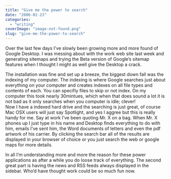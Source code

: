 ```yaml
---
title: "Give me the power to search"
date: "2006-01-23"
categories: 
  - "writing"
coverImage: "image-not-found.png"
slug: "give-me-the-power-to-search"
---
```


Over the last few days I’ve slowly been growing more and more found of Google Desktop. I was messing about with the work web site last week and generating sitemaps and trying the Beta version of Google’s sitemap features when I thought I might as well give the Desktop a crack.

The installation was fine and set up a breeze, the biggest down fall was the indexing of my computer. The indexing is where Google searches just about everything on your computer and creates indexes on all file types and contents of each. You can specifiy files to skip or not index. On my computer this took nearly 30mintues, which when that does sound a lot it is not bad as it only searches when you computer is idle; clever!  
Now I have a indexed hard drive and the searching is just great, of course Mac OSX users will just say Spotlight, and yes I aggree but this is really handy for me. Say at work I’ve been quoting Mr. X on a bag. When Mr. X phones up I just type in his name and Desktop finds everything to do with him, emails I’ve sent him, the Word documents of letters and even the pdf artwork of his carrier. By clicking the search bar all of the results are displayed in your browser of choice or you just search the web or google maps for more details.

In all I’m understanding more and more the reason for these power applications as after a while you do loose track of everything. The second great part is having the news and RSS feeds always displayed in the sidebar. Who’d have thought work could be so much fun now.
